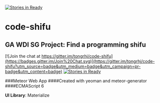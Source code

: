 [![Stories in Ready](https://badge.waffle.io/tongrhj/code-shifu.png?label=ready&title=Ready)](https://waffle.io/tongrhj/code-shifu)
# code-shifu
## GA WDI SG Project: Find a programming shifu

[![Join the chat at https://gitter.im/tongrhj/code-shifu](https://badges.gitter.im/Join%20Chat.svg)](https://gitter.im/tongrhj/code-shifu?utm_source=badge&utm_medium=badge&utm_campaign=pr-badge&utm_content=badge) [![Stories in Ready](https://badge.waffle.io/tongrhj/code-shifu.png?label=ready&title=Ready)](https://waffle.io/tongrhj/code-shifu)

###Meteor Web App
####Created with yeoman and meteor-generator
####ECMAScript 6

**UI Library**: Materialize
